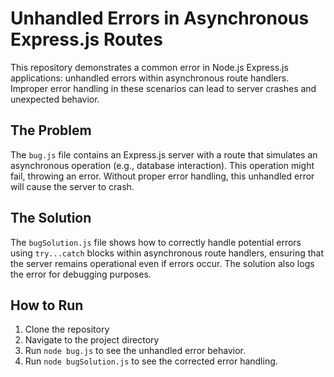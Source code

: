 # Unhandled Errors in Asynchronous Express.js Routes

This repository demonstrates a common error in Node.js Express.js applications: unhandled errors within asynchronous route handlers.  Improper error handling in these scenarios can lead to server crashes and unexpected behavior.

## The Problem

The `bug.js` file contains an Express.js server with a route that simulates an asynchronous operation (e.g., database interaction).  This operation might fail, throwing an error.  Without proper error handling, this unhandled error will cause the server to crash.

## The Solution

The `bugSolution.js` file shows how to correctly handle potential errors using `try...catch` blocks within asynchronous route handlers, ensuring that the server remains operational even if errors occur.  The solution also logs the error for debugging purposes.

## How to Run

1. Clone the repository
2. Navigate to the project directory
3. Run `node bug.js` to see the unhandled error behavior.
4. Run `node bugSolution.js` to see the corrected error handling.